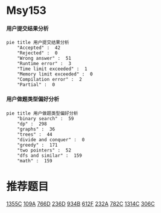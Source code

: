 # Msy153

<!-- tabs:start -->



#### **用户提交结果分析**

```mermaid
pie title 用户提交结果分析
    "Accepted" :  42
    "Rejected" :  0
    "Wrong answer" :  51
    "Runtime error" :  3
    "Time limit exceeded" :  1
    "Memory limit exceeded" :  0
    "Compilation error" :  2
    "Partial" :  0
```

#### **用户做题类型偏好分析**

```mermaid
pie title 用户做题类型偏好分析
    "binary search" :  59
    "dp" :  298
    "graphs" :  36
    "trees" :  44
    "divide and conquer" :  0
    "greedy" :  171
    "two pointers" :  52
    "dfs and similar" :  159
    "math" :  159
```



<!-- tabs:end -->
# 推荐题目
[1355C](https://codeforces.com/contest/1355/problem/C)
[109A](https://codeforces.com/contest/109/problem/A)
[766D](https://codeforces.com/contest/766/problem/D)
[236D](https://codeforces.com/contest/236/problem/D)
[934B](https://codeforces.com/contest/934/problem/B)
[612F](https://codeforces.com/contest/612/problem/F)
[232A](https://codeforces.com/contest/232/problem/A)
[782C](https://codeforces.com/contest/782/problem/C)
[1314C](https://codeforces.com/contest/1314/problem/C)
[306C](https://codeforces.com/contest/306/problem/C)
